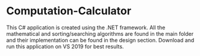 # Computation-Calculator

This C# application is created using the .NET framework. All the mathematical and sorting/searching algorithms are found in the main folder and their implementation can be found in the design section. 
Download and run this application on VS 2019 for best results. 

